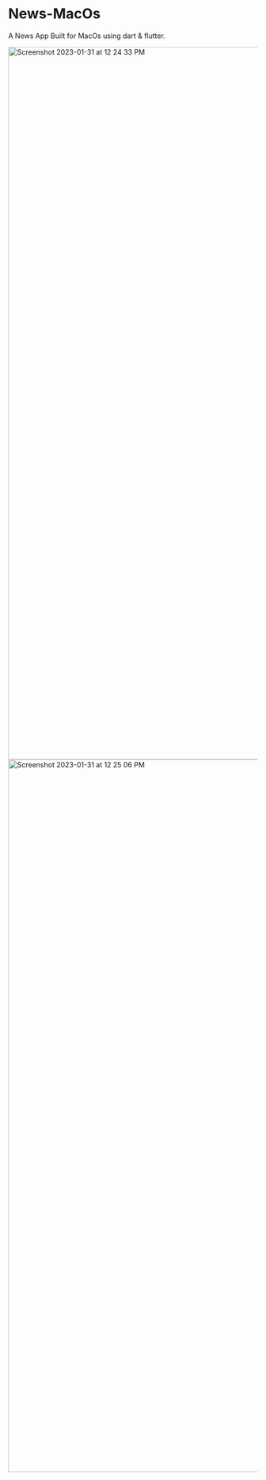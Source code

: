 # News-MacOs

A News App Built for MacOs using dart & flutter.

<img width="1440" alt="Screenshot 2023-01-31 at 12 24 33 PM" src="https://user-images.githubusercontent.com/88472584/215689101-cb80d908-51bb-4fac-9b02-4b990a3db796.png">


<img width="1440" alt="Screenshot 2023-01-31 at 12 25 06 PM" src="https://user-images.githubusercontent.com/88472584/215689040-f47fc2f7-08ec-459e-a055-a585af945974.png">

